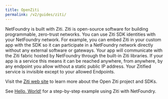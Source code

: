 ```yaml
---
title: OpenZiti
permalink: /v2/guides/ziti/
---
```


NetFoundry is built with Ziti. Ziti is open-source software for building programmable, zero-trust networks. You can use Ziti SDK identities with your NetFoundry network. For example, you can embed Ziti in your custom app with the SDK so it can participate in a NetFoundry network directly without any external software or gateways. Your app will communicate with the Ziti fabric hosted by NetFoundry through the built-in Ziti libraries. If your app is a service this means it can be reached anywhere, from anywhere, by any endpoint you allow without a static public IP address. Your Zitified service is invisible except to your allowed Endpoints.

Visit the [Ziti web site](https://ziti.dev) to learn more about the Open Ziti project and SDKs.

See [Hello, World!](/v2/guides/hello-world/) for a step-by-step example using Ziti with NetFoundry.
